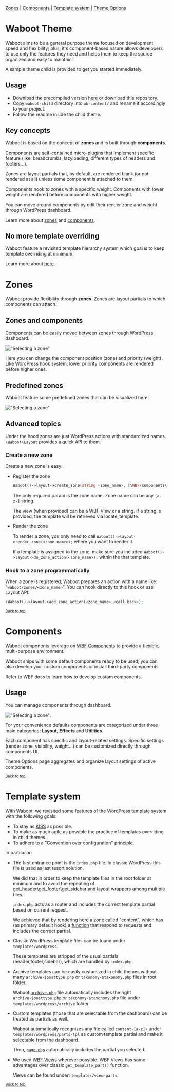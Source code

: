 [Zones](#zones) | [Components](#components) | [Template system](#template) | [Theme Options](#themeoptions)
<a href="#waboot"></a>

# Waboot Theme

Waboot aims to be a general purpose theme focused on development speed and flexibility; plus, it's component-based nature allows developers to use only the features they need and helps them to keep the source organized and easy to maintain.

A sample theme child is provided to get you started immediately.

## Usage

- Download the precompiled version [here](http://update.waboot.org/resource/get/theme/waboot) or download this repository.
- Copy `waboot-child` directory into `wb-content/` and rename it accordingly to your project.
- Follow the readme inside the child theme.
 
## Key concepts

Waboot is based on the concept of **zones** and is built through **components**. 

Components are self-contained micro-plugins that implement specific feature (like: breadcrumbs, lazyloading, different types of headers and footers...).

Zones are layout partials that, by default, are rendered blank (or not rendered at all) unless some component is attached to them. 

Components hook to zones with a specific weight. Components with lower weight are rendered before components with higher weight.
 
You can move around components by edit their render zone and weight through WordPress dashboard.

Learn more about [zones](#zones) and [components](#components).

## No more template overriding

Waboot feature a revisited template hierarchy system which goal is to keep template overriding at minimum.

Learn more about [here](#template).

# Zones
<a href="#zones"></a>

Waboot provide flexibility through **zones**. Zones are layout partials to which components can attach. 

## Zones and components

Components can be easily moved between zones through WordPress dashboard:

!["Selecting a zone"](docs/assets/images/zones_01.png)

Here you can change the component position (zone) and priority (weight). Like WordPress hook system, lower priority components are rendered before higher ones.

## Predefined zones

Waboot feature some predefined zones that can be visualized here:

!["Selecting a zone"](docs/assets/images/layout-structure.jpg)

## Advanced topics

Under the hood zones are just WordPress actions with standardized names. `\Waboot\Layout` provides a quick API to them.

### Create a new zone

Create a new zone is easy:

- Register the zone  

    ```php
    Waboot()->layout->create_zone(string <zone_name>, [\WBF\components\mvc\View|string|FALSE <zone_view>, array <zone_params>]);
    ```
    
    The only required param is the zone name. Zone name can be any `[a-z-]` string. 
    
    The view (when provided) can be a WBF View or a string. If a string is provided, the template will be retrieved via locate_template.

- Render the zone

    To render a zone, you only need to call `Waboot()->layout->render_zone(<zone_name>);` where you want to render it.
    
    If a template is assigned to the zone, make sure you included `Waboot()->layout->do_zone_action(<zone_name>);` within the that template.

### Hook to a zone programmatically

When a zone is registered, Waboot prepares an action with a name like: "`waboot/zones/<zone_name>`". You can hook directly to this hook or use Layout API:

```php
\Waboot()->layout->add_zone_action(<zone_name>,<call_back>);
```

<span style="font-size:smaller"><a href="#waboot">Back to top.</a></span>

# Components
<a href="#components"></a>

Waboot components leverage on [WBF Components](https://github.com/wagaweb/wbf/tree/master/src/modules/components) to provide a flexible, multi-purpose environment.

Waboot ships with some default components ready to be used; you can also develop your custom components or install third-party components.

Refer to WBF docs to learn how to develop custom components.

## Usage

You can manage components through dashboard.

!["Selecting a zone"](docs/assets/images/components-01.png).

For your convenience defaults components are categorized under three main categories: **Layout**, **Effects** and **Utilities**.

Each component has specific and layout-related settings. Specific settings (render zone, visibility, weight...) can be customized directly through components UI. 

Theme Options page aggregates and organize layout settings of active components.
 
<span style="font-size:smaller"><a href="#waboot">Back to top.</a></span> 

# Template system
<a href="#template"></a>

With Waboot, we revisited some features of the WordPress template system with the following goals:

- To stay as [KISS](https://en.wikipedia.org/wiki/KISS_principle) as possible.
- To make as much agile as possible the practice of templates overriding in child themes.
- To adhere to a "Convention over configuration" principle.
 
In particular:

- The first entrance point is the `index.php` file. In classic WordPress this file is used as last resort solution.

    We did that in order to keep the template files in the root folder at minimum and to avoid the repeating of get_header\get_footer\get_sidebar and layout wrappers among multiple files.
    
    `index.php` acts as a router and includes the correct template partial based on current request.
    
    We achieved that by rendering here a [zone](#zones) called "content", which has (as primary default hook) a [function](https://github.com/wagaweb/waboot/blob/master/inc/hooks/zones_std_hooks.php) that respond to requests and includes the correct partial.
    
- Classic WordPress template files can be found under `templates/wordpress`.

    These templates are stripped of the usual partials (header,footer,sidebar), which are handled by `index.php`.
        
- Archive templates can be easily customized in child themes without many `archive-$posttype.php` or `taxonomy-$taxonomy.php` files in root folder.

    Waboot [`archive.php`](https://github.com/wagaweb/waboot/blob/master/templates/wordpress/archive.php) file automatically includes the right `archive-$posttype.php` or `taxonomy-$taxonomy.php` file under `templates/wordpress/archive` folder.
    
- Custom templates (those that are selectable from the dashboard) can be treated as partials as well.

    Waboot automatically recognizes any file called `content-[a-z]+` under `templates/wordpress/parts-tpl` as custom template partial and make it selectable from the dashboard.
    
    Then, [`page.php`](https://github.com/wagaweb/waboot/blob/master/templates/wordpress/page.php) automatically includes the partial you selected.
    
- We used [WBF Views](https://github.com/wagaweb/wbf/tree/master/src/components/mvc) wherever possible. WBF Views has some advantages over classic `get_template_part()` function.

    Views can be found under: `templates/view-parts`.    
    
<span style="font-size:smaller"><a href="#waboot">Back to top.</a></span>
